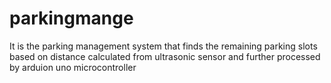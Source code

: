 # parkingmange
It is the parking management system that finds the remaining parking slots based on distance calculated from ultrasonic sensor and further processed by arduion uno microcontroller
